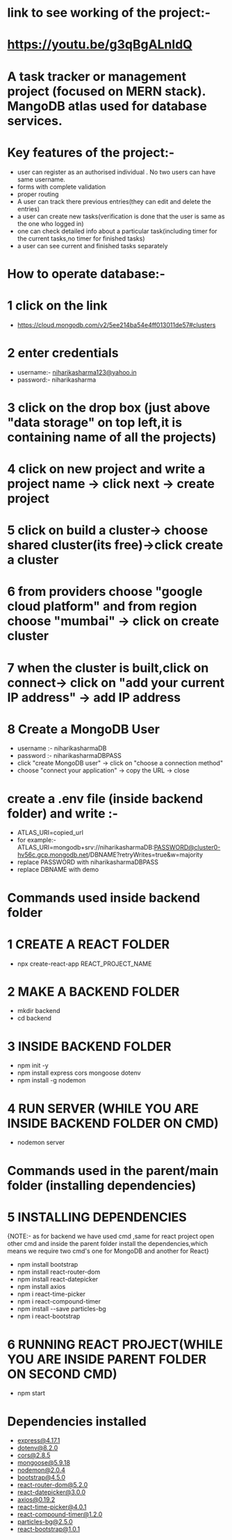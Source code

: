 # link to see working of the project:-
# https://youtu.be/g3qBgALnldQ
# A task tracker or management project (focused on MERN stack). MangoDB atlas used for database services. 
# Key features of the project:-
* user can register as an authorised individual . No two users can have same username.
* forms with complete validation 
* proper routing 
* A user can track there previous entries(they can edit and delete the entries)
* a user can create new tasks(verification is done that the user is same as the one who logged in)
* one can check detailed info about a particular task(including timer for the current tasks,no timer for finished tasks)
* a user can see current and finished tasks separately 


# How to operate database:-
   # 1 click on the link
   * https://cloud.mongodb.com/v2/5ee214ba54e4ff013011de57#clusters
   # 2 enter credentials
   * username:- niharikasharma123@yahoo.in
   * password:- niharikasharma
   # 3 click on the drop box (just above "data storage" on top left,it is containing name of all the projects)
   # 4 click on new project and write a project name -> click next -> create project
   # 5 click on build a cluster-> choose shared cluster(its free)->click create a cluster
   # 6 from providers choose "google cloud platform" and from region choose "mumbai" -> click on create cluster
   # 7 when the cluster is built,click on connect-> click on "add your current IP address" -> add IP address 
   # 8 Create a MongoDB User
   * username :- niharikasharmaDB
   * password :- niharikasharmaDBPASS
   * click "create MongoDB user" -> click on "choose a connection method"
   * choose "connect your application" -> copy the URL -> close
   # create a .env file (inside backend folder) and write :-
   * ATLAS_URI=copied_url
   * for example:- ATLAS_URI=mongodb+srv://niharikasharmaDB:PASSWORD@cluster0-hv56c.gcp.mongodb.net/DBNAME?retryWrites=true&w=majority
   * replace PASSWORD with niharikasharmaDBPASS
   * replace DBNAME with demo


   
# Commands used inside backend folder
   # 1 CREATE A REACT FOLDER
   * npx create-react-app REACT_PROJECT_NAME
   # 2 MAKE A BACKEND FOLDER
   * mkdir backend
   * cd backend
   # 3 INSIDE BACKEND FOLDER
   * npm init -y
   * npm install express cors mongoose dotenv
   * npm install -g nodemon
   # 4 RUN SERVER (WHILE YOU ARE INSIDE BACKEND FOLDER ON CMD)
   * nodemon server
   
# Commands used in the parent/main folder (installing dependencies)
   # 5 INSTALLING DEPENDENCIES
   {NOTE:- as for backend we have used cmd ,same for react project open other cmd and inside the parent folder install the                  dependencies,which means we require two cmd's one for MongoDB and another for React}
   * npm install bootstrap
   * npm install react-router-dom
   * npm install react-datepicker
   * npm install axios
   * npm i react-time-picker
   * npm i react-compound-timer
   * npm install --save particles-bg
   * npm i react-bootstrap
   # 6 RUNNING REACT PROJECT(WHILE YOU ARE INSIDE PARENT FOLDER ON SECOND CMD)
   * npm start
   
# Dependencies installed
+ express@4.17.1
+ dotenv@8.2.0
+ cors@2.8.5
+ mongoose@5.9.18
+ nodemon@2.0.4
+ bootstrap@4.5.0
+ react-router-dom@5.2.0
+ react-datepicker@3.0.0
+ axios@0.19.2
+ react-time-picker@4.0.1
+ react-compound-timer@1.2.0
+ particles-bg@2.5.0
+ react-bootstrap@1.0.1






